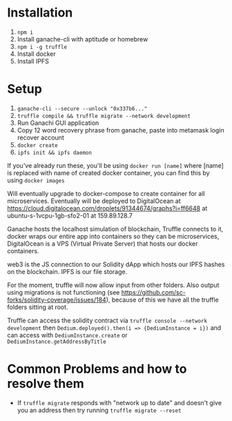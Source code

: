# Installation

1. `npm i`
1. Install ganache-cli with aptitude or homebrew
1. `npm i -g truffle`
1. Install docker
1. Install IPFS

# Setup

1. `ganache-cli --secure --unlock "0x337b6..."`
1. `truffle compile && truffle migrate --network development`
1. Run Ganachi GUI application
1. Copy 12 word recovery phrase from ganache, paste into metamask login recover account
1. `docker create`
1. `ipfs init && ipfs daemon`

If you've already run these, you'll be using `docker run [name]` where [name] is replaced with name of created docker container, you can find this by using `docker images`  
  
Will eventually upgrade to docker-compose to create container for all microservices. Eventually will be deployed to DigitalOcean at https://cloud.digitalocean.com/droplets/91344674/graphs?i=ff6648 at ubuntu-s-1vcpu-1gb-sfo2-01 at 159.89.128.7  
  
Ganache hosts the localhost simulation of blockchain, Truffle connects to it, docker wraps our entire app into containers so they can be microservices, DigitalOcean is a VPS (Virtual Private Server) that hosts our docker containers.  
  
web3 is the JS connection to our Solidity dApp which hosts our IPFS hashes on the blockchain. IPFS is our file storage.   
  
For the moment, truffle will now allow input from other folders. Also output using migrations is not functioning (see https://github.com/sc-forks/solidity-coverage/issues/184), because of this we have all the truffle folders sitting at root.  
  
Truffle can access the solidity contract via `truffle console --network development` then `Dedium.deployed().then(i => {DediumInstance = i})` and can access with `DediumInstance.create` or `DediumInstance.getAddressByTitle`

# Common Problems and how to resolve them

* If `truffle migrate` responds with "network up to date" and doesn't give you an address then try running `truffle migrate --reset`